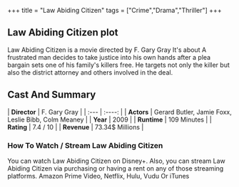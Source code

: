 +++
title = "Law Abiding Citizen"
tags = ["Crime","Drama","Thriller"]
+++
## Law Abiding Citizen plot
Law Abiding Citizen is a movie directed by F. Gary Gray It's about A frustrated man decides to take justice into his own hands after a plea bargain sets one of his family's killers free. He targets not only the killer but also the district attorney and others involved in the deal.
## Cast And Summary
| **Director**      | F. Gary Gray |
    | :---        |    :----:   |
    |  **Actors** | Gerard Butler, Jamie Foxx, Leslie Bibb, Colm Meaney |
    | **Year**   | 2009    |
    |  **Runtime** | 109 Minutes |
    |  **Rating** | 7.4 / 10 | 
    |  **Revenue** | 73.34$ Millions |
### How To Watch / Stream Law Abiding Citizen
You can watch Law Abiding Citizen on Disney+.
Also, you can stream Law Abiding Citizen via purchasing or having a rent on any of those streaming platforms.
Amazon Prime Video, Netflix, Hulu, Vudu Or iTunes